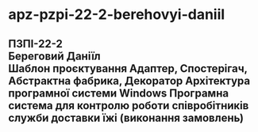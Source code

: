 # apz-pzpi-22-2-berehovyi-daniil
ПЗПІ-22-2  
Береговий Даніїл  
Шаблон проєктування Адаптер, Спостерігач, Абстрактна фабрика, Декоратор
Архітектура програмної системи Windows 
Програмна система для контролю роботи співробітників служби доставки їжі (виконання замовлень)  
---  
